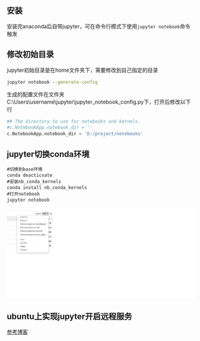 ## 安装
安装完anaconda后自带jupyter，可在命令行模式下使用```jupyter notebook```命令触发 

## 修改初始目录
jupyter初始目录是在home文件夹下，需要修改到自己指定的目录
```bat
jupyter notebook --generate-config
```
生成的配置文件在文件夹C:\Users\username\jupyter\jupyter_notebook_config.py下，打开后修改以下行
```python
## The directory to use for notebooks and kernels.
#c.NotebookApp.notebook_dir = ''
c.NotebookApp.notebook_dir = 'D:/project/notebooks'
```

## jupyter切换conda环境
```shell
#切换到base环境
conda deacticvate
#安装nb_conda_kernels
conda install nb_conda_kernels
#打开notebook
jupyter notebook
```
![环境切换](pics/jupyter-环境切换.jpg)

## ubuntu上实现jupyter开启远程服务
[参考博客](https://blog.csdn.net/wl981292580/article/details/83659154)

